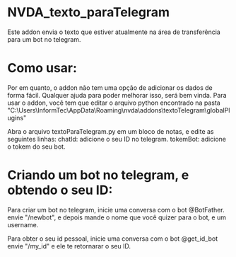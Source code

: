 # NVDA_texto_paraTelegram
Este addon envia o texto que estiver atualmente na área de transferência para um bot no telegram.

# Como usar:
Por em quanto, o addon não tem uma opção de adicionar os dados de forma fácil.
Qualquer ajuda para poder melhorar isso, será bem vinda.
Para usar o addon, você tem que editar o arquivo python encontrado na pasta "C:\Users\InformTec\AppData\Roaming\nvda\addons\textoTelegram\globalPlugins"

Abra o arquivo textoParaTelegram.py em um bloco de notas, e edite as seguintes linhas:
chatId: adicione o seu ID no telegram.
tokemBot: adicione o tokem do seu bot.

# Criando um bot no telegram, e obtendo o seu ID:
Para criar um bot no telegram, inicie uma conversa com o bot @BotFather.
envie "/newbot", e depois mande o nome que você quizer para o bot, e um username.

Para obter o seu id pessoal, inicie uma conversa com o bot @get_id_bot
envie "/my_id" e ele te retornarar o seu ID.

